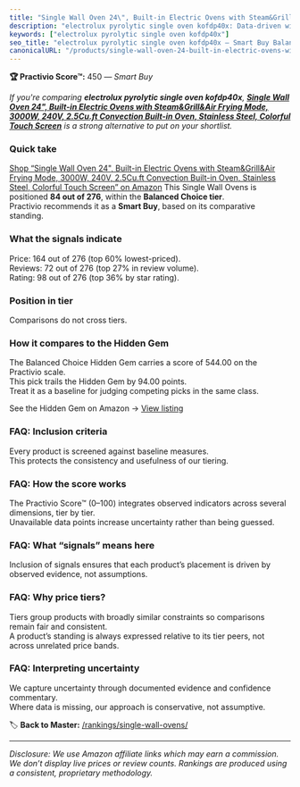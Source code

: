 ```yaml
---
title: "Single Wall Oven 24\", Built-in Electric Ovens with Steam&Grill&Air Frying Mode, 3000W, 240V, 2.5Cu.ft Convection Built-in Oven, Stainless Steel, Colorful Touch Screen"
description: "electrolux pyrolytic single oven kofdp40x: Data-driven within Balanced Choice ranking using the Practivio Score™. Positioned by quality, value, demand, findabi…"
keywords: ["electrolux pyrolytic single oven kofdp40x"]
seo_title: "electrolux pyrolytic single oven kofdp40x — Smart Buy Balanced Choice (2025)"
canonicalURL: "/products/single-wall-oven-24-built-in-electric-ovens-with-steamgrillair-frying-mode-3000w-240v-25cuft-convection-built-in-oven-stainless-steel-colorful-touch-screen-B0DHX7LHRK/"
---
```


**🏆 Practivio Score™:** 450 — _Smart Buy_


*If you're comparing **electrolux pyrolytic single oven kofdp40x**, **[Single Wall Oven 24", Built-in Electric Ovens with Steam&Grill&Air Frying Mode, 3000W, 240V, 2.5Cu.ft Convection Built-in Oven, Stainless Steel, Colorful Touch Screen](https://www.amazon.com/dp/B0DHX7LHRK?tag=practivio-20)** is a strong alternative to put on your shortlist.*
### Quick take
[Shop “Single Wall Oven 24", Built-in Electric Ovens with Steam&Grill&Air Frying Mode, 3000W, 240V, 2.5Cu.ft Convection Built-in Oven, Stainless Steel, Colorful Touch Screen” on Amazon](https://www.amazon.com/dp/B0DHX7LHRK?tag=practivio-20)
This Single Wall Ovens is positioned **84 out of 276**, within the **Balanced Choice tier**.  
Practivio recommends it as a **Smart Buy**, based on its comparative standing.

### What the signals indicate
Price: 164 out of 276 (top 60% lowest-priced).  
Reviews: 72 out of 276 (top 27% in review volume).  
Rating: 98 out of 276 (top 36% by star rating).  

### Position in tier
Comparisons do not cross tiers.

### How it compares to the Hidden Gem
The Balanced Choice Hidden Gem carries a score of 544.00 on the Practivio scale.  
This pick trails the Hidden Gem by 94.00 points.  
Treat it as a baseline for judging competing picks in the same class.  

See the Hidden Gem on Amazon → [View listing](https://www.amazon.com/dp/B0F7RK331N?tag=practivio-20)

### FAQ: Inclusion criteria
Every product is screened against baseline measures.  
This protects the consistency and usefulness of our tiering.

### FAQ: How the score works
The Practivio Score™ (0–100) integrates observed indicators across several dimensions, tier by tier.  
Unavailable data points increase uncertainty rather than being guessed.

### FAQ: What “signals” means here
Inclusion of signals ensures that each product’s placement is driven by observed evidence, not assumptions.

### FAQ: Why price tiers?
Tiers group products with broadly similar constraints so comparisons remain fair and consistent.  
A product’s standing is always expressed relative to its tier peers, not across unrelated price bands.

### FAQ: Interpreting uncertainty
We capture uncertainty through documented evidence and confidence commentary.  
Where data is missing, our approach is conservative, not assumptive.


🏷️ **Back to Master:** [/rankings/single-wall-ovens/](/rankings/single-wall-ovens/)

---
_Disclosure: We use Amazon affiliate links which may earn a commission. We don’t display live prices or review counts. Rankings are produced using a consistent, proprietary methodology._
